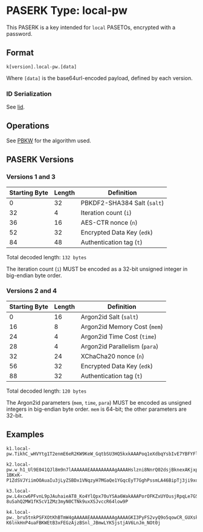 # PASERK Type: local-pw

This PASERK is a key intended for `local` PASETOs, encrypted with a password.

## Format

    k[version].local-pw.[data]

Where `[data]` is the base64url-encoded payload, defined by each version.

### ID Serialization

See [lid](lid.md).

## Operations

See [PBKW](../operations/PBKW.md) for the algorithm used.

## PASERK Versions

### Versions 1 and 3

| Starting Byte | Length | Definition                  |
|---------------|--------|-----------------------------|
| 0             | 32     | PBKDF2-SHA384 Salt (`salt`) |
| 32            | 4      | Iteration count (`i`)       |
| 36            | 16     | AES-CTR nonce (`n`)         |
| 52            | 32     | Encrypted Data Key (`edk`)  |
| 84            | 48     | Authentication tag (`t`)    |

Total decoded length: `132 bytes`

The iteration count (`i`) MUST be encoded as a 32-bit unsigned
integer in big-endian byte order.

### Versions 2 and 4

| Starting Byte | Length | Definition                    |
|---------------|--------|-------------------------------|
| 0             | 16     | Argon2id Salt (`salt`)        |
| 16            | 8      | Argon2id Memory Cost (`mem`)  |
| 24            | 4      | Argon2id Time Cost (`time`)   |
| 28            | 4      | Argon2id Parallelism (`para`) |
| 32            | 24     | XChaCha20 nonce (`n`)         |
| 56            | 32     | Encrypted Data Key (`edk`)    |
| 88            | 32     | Authentication tag (`t`)      |

Total decoded length: `120 bytes`

The Argon2id parameters (`mem`, `time`, `para`) MUST be encoded as
unsigned integers in big-endian byte order. `mem` is 64-bit; the
other parameters are 32-bit.


## Examples

```
k1.local-pw.TikhC_wHVYtg1T2enmE6eR2KW9KeW_GqtbSU3HQ5kxkAAAPoq1eXdbqYsbIvE7YBFYFlLLgm7RWC4Ks2jLiNDZObdusSFRP45aJ_7Jkt9tzspqRS95ZCLAID3IkSTEg2WpLk7jKJMmtg4V0EK3SkEYC5AJOnGd3VFMlWi0qXQk9ULIvv
``` 

```
k2.local-pw.w_h1_Ul9E041QJl8m9n7lAAAAAAEAAAAAAAAAgAAAAHslzni8NnrQ02dsjBknexAKjxpd-1BKxK-P1ZdSVJYiimOOAuaIu3jLyZSBDx1VNqzyH7MGaQe1YGqcEyT7GghPssmLA46BipTj3ji9xqRHO_7twcqCheD
```

```
k3.local-pw.L4xcw6PFvnL9pJAuhaieAT8_Ko4YlQpx70uYSAa6WakAAAPorOFKZxUYOusjRpqLe7GShAQ2z7v38wL9tUvOP2ffCVmhznjyitHhEGjd1FywEFzIHuBypneYqVSej5J2ZB-8uSahQ2MW1fK5cV1ZMz3myN0CTNk9uxXSJvccR64low9P
```

```
k4.local-pw._bru5tnkPSFXOtKhBTmW4gAAAAAEAAAAAAAAAgAAAAGKI3PyFS2vyQ9o5qowCR_GUXskLmdV1bjjc3vqnbwN7hVG1lAUCGjElTGIoH-K6lnkHnP4uaFBKWEtB3xFEGzAjzBSnl_JBmwLYK5jstjAV6LnJm_NOt0j
```
